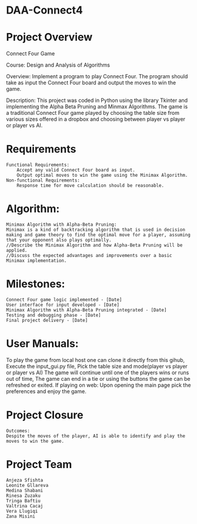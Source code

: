 
# DAA-Connect4
# Project Overview
Connect Four Game 

Course: Design and Analysis of Algorithms

Overview: Implement a program to play Connect Four. The program should take as input the Connect Four board and output the moves to win the game.

Description: This project was coded in Python using the library Tkinter and implementing the Alpha Beta Pruning and Minmax Algorithms. 
The game is a traditional Connect Four game played by choosing the table size from various sizes offered in a dropbox and choosing between player vs player or player vs AI. 


# Requirements
	Functional Requirements:
		Accept any valid Connect Four board as input.
		Output optimal moves to win the game using the Minimax Algorithm.
	Non-functional Requirements:
		Response time for move calculation should be reasonable.
# Algorithm:
	Minimax Algorithm with Alpha-Beta Pruning:
	Minimax is a kind of backtracking algorithm that is used in decision making and game theory to find the optimal move for a player, assuming that your opponent also plays optimally.
	//Describe the Minimax Algorithm and how Alpha-Beta Pruning will be applied.
	//Discuss the expected advantages and improvements over a basic Minimax implementation.
# Milestones:
	Connect Four game logic implemented - [Date]
	User interface for input developed - [Date]
	Minimax Algorithm with Alpha-Beta Pruning integrated - [Date]
	Testing and debugging phase - [Date]
	Final project delivery - [Date]
# User Manuals:

To play the game from local host one can clone it directly from this gihub, 
	Execute the input_gui.py file, 
	Pick the table size and mode(player vs player or player vs AI)
	The game will continue until one of the players wins or runs out of time, 
	The game can end in a tie or using the buttons the game can be refreshed or exited.
If playing on web:
	Upon opening the main page pick the preferences and enjoy the game.

# Project Closure
	Outcomes:
	Despite the moves of the player, AI is able to identify and play the moves to win the game.
# Project Team
	Anjeza Sfishta
	Leonite Gllareva
	Medina Shabani
	Rinesa Zuzaku
	Tringa Baftiu
	Valtrina Cacaj
	Vera Llugiqi
	Zana Misini
